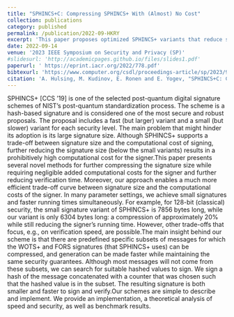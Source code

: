 ```yaml
---
title: "SPHINCS+C: Compressing SPHINCS+ With (Almost) No Cost"
collection: publications
category: published
permalink: /publication/2022-09-HKRY
excerpt: 'This paper proposes optimized SPHINCS+ variants that reduce signature sizes by ~20% while speeding up signing and verification by targeting compressible message subsets.'
date: 2022-09-14
venue: '2023 IEEE Symposium on Security and Privacy (SP)'
#slidesurl: 'http://academicpages.github.io/files/slides1.pdf'
paperurl: ' https://eprint.iacr.org/2022/778.pdf'
bibtexurl: 'https://www.computer.org/csdl/proceedings-article/sp/2023/933600b435/1OXGXQWl13a'
citation: 'A. Hulsing, M. Kudinov, E. Ronen and E. Yogev, "SPHINCS+C: Compressing SPHINCS+ With (Almost) No Cost," in 2023 IEEE Symposium on Security and Privacy (SP), San Francisco, CA, USA, 2023, pp. 1435-1453, doi: 10.1109/SP46215.2023.10179381.'
---
```

SPHINCS+ [CCS ’19] is one of the selected post-quantum digital signature schemes of NIST’s post-quantum standardization process. The scheme is a hash-based signature and is considered one of the most secure and robust proposals. The proposal includes a fast (but larger) variant and a small (but slower) variant for each security level. The main problem that might hinder its adoption is its large signature size. Although SPHINCS+ supports a trade-off between signature size and the computational cost of signing, further reducing the signature size (below the small variants) results in a prohibitively high computational cost for the signer.This paper presents several novel methods for further compressing the signature size while requiring negligible added computational costs for the signer and further reducing verification time. Moreover, our approach enables a much more efficient trade-off curve between signature size and the computational costs of the signer. In many parameter settings, we achieve small signatures and faster running times simultaneously. For example, for 128-bit (classical) security, the small signature variant of SPHINCS+ is 7856 bytes long, while our variant is only 6304 bytes long: a compression of approximately 20% while still reducing the signer’s running time. However, other trade-offs that focus, e.g., on verification speed, are possible.The main insight behind our scheme is that there are predefined specific subsets of messages for which the WOTS+ and FORS signatures (that SPHINCS+ uses) can be compressed, and generation can be made faster while maintaining the same security guarantees. Although most messages will not come from these subsets, we can search for suitable hashed values to sign. We sign a hash of the message concatenated with a counter that was chosen such that the hashed value is in the subset. The resulting signature is both smaller and faster to sign and verify.Our schemes are simple to describe and implement. We provide an implementation, a theoretical analysis of speed and security, as well as benchmark results.
